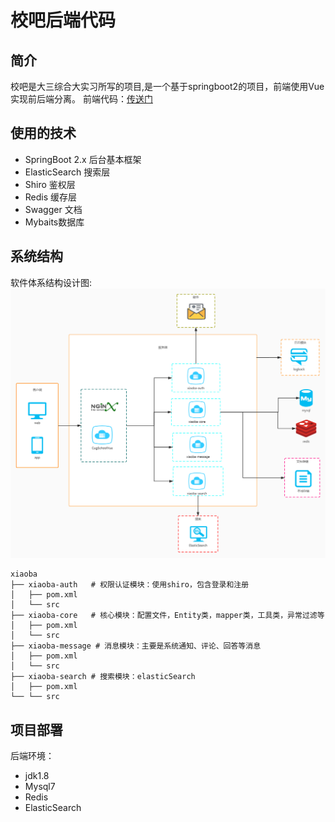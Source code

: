 # 校吧后端代码
## 简介
校吧是大三综合大实习所写的项目,是一个基于springboot2的项目，前端使用Vue实现前后端分离。
前端代码：[传送门](https://github.com/wjf222/CugSchoolVue)

## 使用的技术
* SpringBoot 2.x 后台基本框架
* ElasticSearch 搜索层
* Shiro 鉴权层
* Redis 缓存层
* Swagger 文档
* Mybaits数据库

## 系统结构
软件体系结构设计图:
![软件体系结构设计图.jpg](images/软件体系结构设计图.jpg)
```shell
xiaoba
├── xiaoba-auth   # 权限认证模块：使用shiro，包含登录和注册
│   ├── pom.xml
│   └── src
├── xiaoba-core   # 核心模块：配置文件，Entity类，mapper类，工具类，异常过滤等
│   ├── pom.xml
│   └── src
├── xiaoba-message # 消息模块：主要是系统通知、评论、回答等消息
│   ├── pom.xml
│   └── src
├── xiaoba-search # 搜索模块：elasticSearch
│   ├── pom.xml
└── └── src
```

## 项目部署
后端环境：
* jdk1.8
* Mysql7
* Redis
* ElasticSearch
